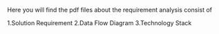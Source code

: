 Here you will find the pdf files about the requirement analysis consist of 

1.Solution Requirement
2.Data Flow Diagram
3.Technology Stack

